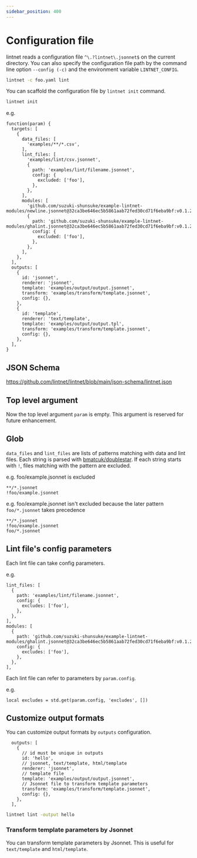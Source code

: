 ```yaml
---
sidebar_position: 400
---
```


# Configuration file

lintnet reads a configuration file `^\.?lintnet\.jsonnet$` on the current directory.
You can also specify the configuration file path by the command line option `--config (-c)` and the environment variable `LINTNET_CONFIG`.

```sh
lintnet -c foo.yaml lint
```

You can scaffold the configuration file by `lintnet init` command.

```sh
lintnet init
```

e.g.

```jsonnet
function(param) {
  targets: [
    {
      data_files: [
        'examples/**/*.csv',
      ],
      lint_files: [
        'examples/lint/csv.jsonnet',
        {
          path: 'examples/lint/filename.jsonnet',
          config: {
            excluded: ['foo'],
          },
        },
      ],
      modules: [
        'github.com/suzuki-shunsuke/example-lintnet-modules/newline.jsonnet@32ca3be646ec5b5861aab72fed30cd71f6eba9bf:v0.1.2',
        {
          path: 'github.com/suzuki-shunsuke/example-lintnet-modules/ghalint.jsonnet@32ca3be646ec5b5861aab72fed30cd71f6eba9bf:v0.1.2',
          config: {
            excluded: ['foo'],
          },
        },
      ],
    },
  ],
  outputs: [
    {
      id: 'jsonnet',
      renderer: 'jsonnet',
      template: 'examples/output/output.jsonnet',
      transform: 'examples/transform/template.jsonnet',
      config: {},
    },
    {
      id: 'template',
      renderer: 'text/template',
      template: 'examples/output/output.tpl',
      transform: 'examples/transform/template.jsonnet',
      config: {},
    },
  ],
}
```

## JSON Schema

https://github.com/lintnet/lintnet/blob/main/json-schema/lintnet.json

## Top level argument

Now the top level argument `param` is empty. This argument is reserved for future enhancement.

## Glob

`data_files` and `lint_files` are lists of patterns matching with data and lint files.
Each string is parsed with [bmatcuk/doublestar](https://github.com/bmatcuk/doublestar).
If each string starts with `!`, files matching with the pattern are excluded.

e.g. foo/example.jsonnet is excluded

```
**/*.jsonnet
!foo/example.jsonnet
```

e.g. foo/example.jsonnet isn't excluded because the later pattern `foo/*.jsonnet` takes precedence

```
**/*.jsonnet
!foo/example.jsonnet
foo/*.jsonnet
```

## Lint file's config parameters

Each lint file can take config parameters.

e.g.

```jsonnet
lint_files: [
  {
    path: 'examples/lint/filename.jsonnet',
    config: {
      excludes: ['foo'],
    },
  },
],
modules: [
  {
    path: 'github.com/suzuki-shunsuke/example-lintnet-modules/ghalint.jsonnet@32ca3be646ec5b5861aab72fed30cd71f6eba9bf:v0.1.2',
    config: {
      excludes: ['foo'],
    },
  },
],
```

Each lint file can refer to parameters by `param.config`.

e.g.

```jsonnet
local excludes = std.get(param.config, 'excludes', [])
```

## Customize output formats

You can customize output formats by `outputs` configuration.

```jsonnet
  outputs: [
    {
      // id must be unique in outputs
      id: 'hello',
      // jsonnet, text/template, html/template
      renderer: 'jsonnet',
      // template file
      template: 'examples/output/output.jsonnet',
      // Jsonnet file to transform template parameters
      transform: 'examples/transform/template.jsonnet',
      config: {},
    },
  ],
```

```sh
lintnet lint -output hello
```

### Transform template parameters by Jsonnet

You can transform template parameters by Jsonnet.
This is useful for `text/template` and `html/template`.
